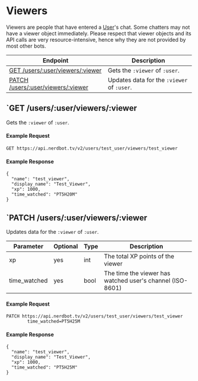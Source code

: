 # Viewers
Viewers are people that have entered a [User](users.md)'s chat. Some chatters may not have a viewer object immediately. Please respect that viewer objects and its API calls are very resource-intensive, hence why they are not provided by most other bots.

|Endpoint|Description|
|---|---|
|[GET /users/:user/viewers/:viewer](#get-usersuserviewersviewer)|Gets the `:viewer` of `:user`.|
|[PATCH /users/:user/viewers/:viewer](#get-usersuserviewersviewer)|Updates data for the `:viewer` of `:user`.|

## `GET /users/:user/viewers/:viewer
Gets the `:viewer` of `:user`.
#### Example Request
    GET https://api.nerdbot.tv/v2/users/test_user/viewers/test_viewer
#### Example Response
    {
      "name": "test_viewer",
      "display_name": "Test_Viewer",
      "xp": 1000,
      "time_watched": "PT5H20M"
    }
## `PATCH /users/:user/viewers/:viewer
Updates data for the `:viewer` of `:user`.

|Parameter|Optional|Type|Description|
|---|---|---|---|
|xp|yes|int|The total XP points of the viewer|
|time_watched|yes|bool|The time the viewer has watched user's channel (ISO-8601)|

#### Example Request
    PATCH https://api.nerdbot.tv/v2/users/test_user/viewers/test_viewer
            time_watched=PT5H25M
#### Example Response
    {
      "name": "test_viewer",
      "display_name": "Test_Viewer",
      "xp": 1000,
      "time_watched": "PT5H25M"
    }
